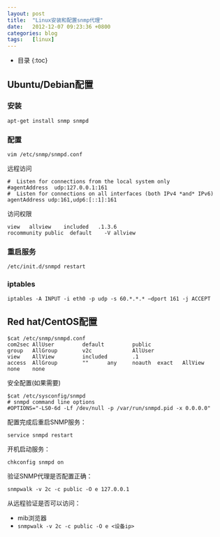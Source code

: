 ```yaml
---
layout: post
title:  "Linux安装和配置snmp代理"
date:   2012-12-07 09:23:36 +0800
categories: blog
tags:   [linux]
---
```


* 目录
{:toc}

## Ubuntu/Debian配置

### 安装
`apt-get install snmp snmpd`

### 配置
`vim /etc/snmp/snmpd.conf`

远程访问

    #  Listen for connections from the local system only
    #agentAddress  udp:127.0.0.1:161
    #  Listen for connections on all interfaces (both IPv4 *and* IPv6)
    agentAddress udp:161,udp6:[::1]:161
    
访问权限

    view   allview    included   .1.3.6
    rocommunity public  default    -V allview

### 重启服务
`/etc/init.d/snmpd restart`
 
### iptables

    iptables -A INPUT -i eth0 -p udp -s 60.*.*.* –dport 161 -j ACCEPT
    
    
## Red hat/CentOS配置

```shell
$cat /etc/snmp/snmpd.conf
com2sec AllUser         default         public
group   AllGroup        v2c             AllUser
view    AllView         included        .1
access  AllGroup        ""      any     noauth  exact   AllView         none    none
```

安全配置(如果需要)

```shell
$cat /etc/sysconfig/snmpd
# snmpd command line options
#OPTIONS="-LS0-6d -Lf /dev/null -p /var/run/snmpd.pid -x 0.0.0.0"
```

配置完成后重启SNMP服务：

`service snmpd restart`

开机启动服务：

`chkconfig snmpd on`

验证SNMP代理是否配置正确：

`snmpwalk -v 2c -c public -O e 127.0.0.1`

从远程验证是否可以访问：

- mib浏览器
- `snmpwalk -v 2c -c public -O e <设备ip>`